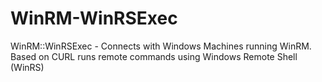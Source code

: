 # WinRM-WinRSExec
WinRM::WinRSExec - Connects with Windows Machines running WinRM. Based on CURL runs remote commands using Windows Remote Shell (WinRS)

